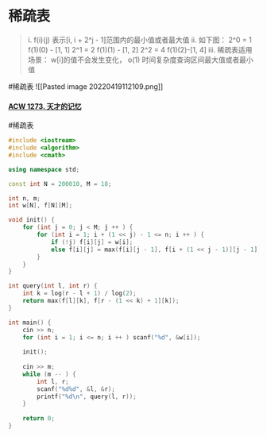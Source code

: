 # 稀疏表
> i. f(i)(j) 表示[i, i + 2^j - 1]范围内的最小值或者最大值
> ii. 如下图：
> 	2^0 = 1 f(1)(0) - [1, 1]
> 	2^1 = 2 f(1)(1) - [1, 2]
> 	2^2 = 4 f(1)(2)-[1, 4]
> iii. 稀疏表适用场景：
> 	w[i]的值不会发生变化， o(1) 时间复杂度查询区间最大值或者最小值
> 	
#稀疏表 
![[Pasted image 20220419112109.png]]
#### [ACW 1273. 天才的记忆](https://www.acwing.com/problem/content/description/1275/)
#稀疏表
~~~c++
#include <iostream>
#include <algorithm>
#include <cmath>

using namespace std; 

const int N = 200010, M = 18; 

int n, m; 
int w[N], f[N][M]; 

void init() {
    for (int j = 0; j < M; j ++ ) {
        for (int i = 1; i + (1 << j) - 1 <= n; i ++ ) {
            if (!j) f[i][j] = w[i]; 
            else f[i][j] = max(f[i][j - 1], f[i + (1 << j - 1)][j - 1]); 
        }
    }
}

int query(int l, int r) {
    int k = log(r - l + 1) / log(2); 
    return max(f[l][k], f[r - (1 << k) + 1][k]);
}

int main() {
    cin >> n; 
    for (int i = 1; i <= n; i ++ ) scanf("%d", &w[i]); 
    
    init(); 
    
    cin >> m; 
    while (m -- ) {
        int l, r; 
        scanf("%d%d", &l, &r); 
        printf("%d\n", query(l, r)); 
    }
    
    return 0; 
}
~~~